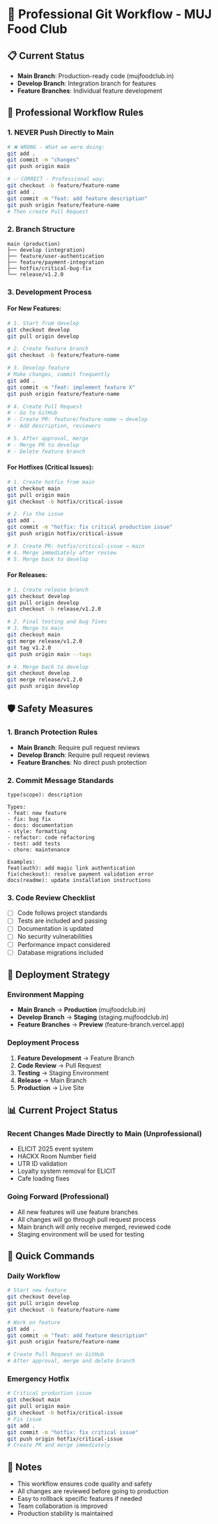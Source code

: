 # 🚀 Professional Git Workflow - MUJ Food Club

## **📋 Current Status**
- **Main Branch**: Production-ready code (mujfoodclub.in)
- **Develop Branch**: Integration branch for features
- **Feature Branches**: Individual feature development

## **🔄 Professional Workflow Rules**

### **1. NEVER Push Directly to Main**
```bash
# ❌ WRONG - What we were doing:
git add .
git commit -m "changes"
git push origin main

# ✅ CORRECT - Professional way:
git checkout -b feature/feature-name
git add .
git commit -m "feat: add feature description"
git push origin feature/feature-name
# Then create Pull Request
```

### **2. Branch Structure**
```
main (production)
├── develop (integration)
├── feature/user-authentication
├── feature/payment-integration
├── hotfix/critical-bug-fix
└── release/v1.2.0
```

### **3. Development Process**

#### **For New Features:**
```bash
# 1. Start from develop
git checkout develop
git pull origin develop

# 2. Create feature branch
git checkout -b feature/feature-name

# 3. Develop feature
# Make changes, commit frequently
git add .
git commit -m "feat: implement feature X"
git push origin feature/feature-name

# 4. Create Pull Request
# - Go to GitHub
# - Create PR: feature/feature-name → develop
# - Add description, reviewers

# 5. After approval, merge
# - Merge PR to develop
# - Delete feature branch
```

#### **For Hotfixes (Critical Issues):**
```bash
# 1. Create hotfix from main
git checkout main
git pull origin main
git checkout -b hotfix/critical-issue

# 2. Fix the issue
git add .
git commit -m "hotfix: fix critical production issue"
git push origin hotfix/critical-issue

# 3. Create PR: hotfix/critical-issue → main
# 4. Merge immediately after review
# 5. Merge back to develop
```

#### **For Releases:**
```bash
# 1. Create release branch
git checkout develop
git pull origin develop
git checkout -b release/v1.2.0

# 2. Final testing and bug fixes
# 3. Merge to main
git checkout main
git merge release/v1.2.0
git tag v1.2.0
git push origin main --tags

# 4. Merge back to develop
git checkout develop
git merge release/v1.2.0
git push origin develop
```

## **🛡️ Safety Measures**

### **1. Branch Protection Rules**
- **Main Branch**: Require pull request reviews
- **Develop Branch**: Require pull request reviews
- **Feature Branches**: No direct push protection

### **2. Commit Message Standards**
```
type(scope): description

Types:
- feat: new feature
- fix: bug fix
- docs: documentation
- style: formatting
- refactor: code refactoring
- test: add tests
- chore: maintenance

Examples:
feat(auth): add magic link authentication
fix(checkout): resolve payment validation error
docs(readme): update installation instructions
```

### **3. Code Review Checklist**
- [ ] Code follows project standards
- [ ] Tests are included and passing
- [ ] Documentation is updated
- [ ] No security vulnerabilities
- [ ] Performance impact considered
- [ ] Database migrations included

## **🚀 Deployment Strategy**

### **Environment Mapping**
- **Main Branch** → **Production** (mujfoodclub.in)
- **Develop Branch** → **Staging** (staging.mujfoodclub.in)
- **Feature Branches** → **Preview** (feature-branch.vercel.app)

### **Deployment Process**
1. **Feature Development** → Feature Branch
2. **Code Review** → Pull Request
3. **Testing** → Staging Environment
4. **Release** → Main Branch
5. **Production** → Live Site

## **📊 Current Project Status**

### **Recent Changes Made Directly to Main (Unprofessional)**
- ELICIT 2025 event system
- HACKX Room Number field
- UTR ID validation
- Loyalty system removal for ELICIT
- Cafe loading fixes

### **Going Forward (Professional)**
- All new features will use feature branches
- All changes will go through pull request process
- Main branch will only receive merged, reviewed code
- Staging environment will be used for testing

## **🔧 Quick Commands**

### **Daily Workflow**
```bash
# Start new feature
git checkout develop
git pull origin develop
git checkout -b feature/feature-name

# Work on feature
git add .
git commit -m "feat: add feature description"
git push origin feature/feature-name

# Create Pull Request on GitHub
# After approval, merge and delete branch
```

### **Emergency Hotfix**
```bash
# Critical production issue
git checkout main
git pull origin main
git checkout -b hotfix/critical-issue
# Fix issue
git add .
git commit -m "hotfix: fix critical issue"
git push origin hotfix/critical-issue
# Create PR and merge immediately
```

## **📝 Notes**
- This workflow ensures code quality and safety
- All changes are reviewed before going to production
- Easy to rollback specific features if needed
- Team collaboration is improved
- Production stability is maintained
